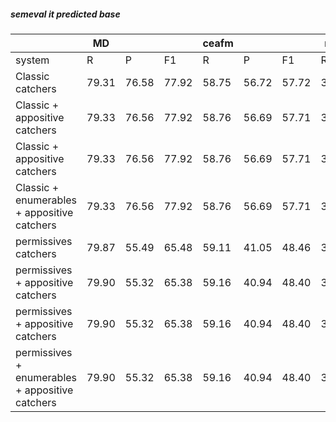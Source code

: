##### semeval it predicted base

|  | MD |  |  | ceafm |  |  | muc |  |  | bcub |  |  | blanc |  |  | conll | | |
| --- | --- | --- | --- | --- | --- | --- | --- | --- | --- | --- | --- | --- | --- | --- | --- | --- | --- | --- |
| system | R | P | F1 | R | P | F1 | R | P | F1 | R | P | F1 | R | P | F1 | R | P | F1 |
| Classic catchers | 79.31 | 76.58 | 77.92 | 58.75 | 56.72 | 57.72 | 39.10 | 42.79 | 40.86 | 60.04 | 65.24 | 62.53 | 36.60 | 45.69 | 38.12 | 52.63 | 54.92 | 53.70 |
| Classic + appositive catchers | 79.33 | 76.56 | 77.92 | 58.76 | 56.69 | 57.71 | 39.10 | 42.72 | 40.83 | 60.05 | 65.20 | 62.52 | 36.62 | 45.58 | 38.10 | 52.64 | 54.87 | 53.69 |
| Classic + appositive catchers | 79.33 | 76.56 | 77.92 | 58.76 | 56.69 | 57.71 | 39.10 | 42.72 | 40.83 | 60.05 | 65.20 | 62.52 | 36.62 | 45.58 | 38.10 | 52.64 | 54.87 | 53.69 |
| Classic + enumerables + appositive catchers | 79.33 | 76.56 | 77.92 | 58.76 | 56.69 | 57.71 | 39.10 | 42.72 | 40.83 | 60.05 | 65.20 | 62.52 | 36.62 | 45.58 | 38.10 | 52.64 | 54.87 | 53.69 |
| permissives catchers | 79.87 | 55.49 | 65.48 | 59.11 | 41.05 | 48.46 | 35.44 | 24.07 | 28.67 | 60.46 | 44.38 | 51.19 | 36.36 | 24.76 | 26.71 | 51.67 | 36.50 | 42.77 |
| permissives + appositive catchers | 79.90 | 55.32 | 65.38 | 59.16 | 40.94 | 48.40 | 35.49 | 23.95 | 28.60 | 60.51 | 44.20 | 51.09 | 36.40 | 24.56 | 26.62 | 51.72 | 36.36 | 42.70 |
| permissives + appositive catchers | 79.90 | 55.32 | 65.38 | 59.16 | 40.94 | 48.40 | 35.49 | 23.95 | 28.60 | 60.51 | 44.20 | 51.09 | 36.40 | 24.56 | 26.62 | 51.72 | 36.36 | 42.70 |
| permissives + enumerables + appositive catchers | 79.90 | 55.32 | 65.38 | 59.16 | 40.94 | 48.40 | 35.49 | 23.95 | 28.60 | 60.51 | 44.20 | 51.09 | 36.40 | 24.56 | 26.62 | 51.72 | 36.36 | 42.70 |
